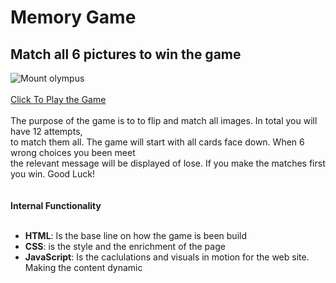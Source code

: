 # Memory Game 
## Match all 6 pictures to win the game
![Mount olympus](https://github.com/user-attachments/assets/b5a97437-4057-4c03-935e-f873b5a2d289)
<br>
<br>
[Click To Play the Game](https://nikolaosg88.github.io/The-Ultimate-Memory-Game-to-Play/)
<br>
<br>
The purpose of the game is to to flip and match all images.
In total you will have 12 attempts, <br> to match them all.
The game will start with all cards face down. When 6 wrong choices you been meet <br>
the relevant message will be displayed of lose. If you make the matches first you win. Good Luck! <br>
<br>
<br>
**Internal Functionality**
<br>
<br>
* **HTML**: Is the base line on how the game is been build
* **CSS**: is the style and the enrichment of the page
* **JavaScript**: Is the caclulations and visuals in motion for the web site. Making the content dynamic <br>
<br>

